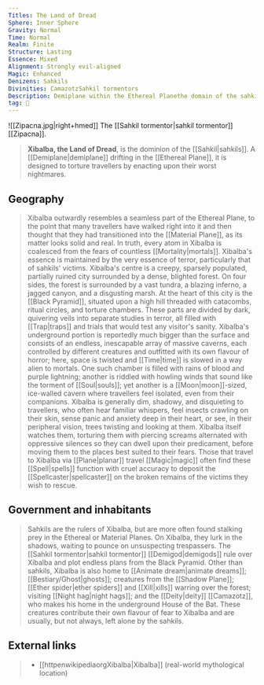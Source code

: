 ```yaml
---
Titles: The Land of Dread
Sphere: Inner Sphere
Gravity: Normal
Time: Normal
Realm: Finite
Structure: Lasting
Essence: Mixed
Alignment: Strongly evil-aligned
Magic: Enhanced
Denizens: Sahkils
Divinities: CamazotzSahkil tormentors
Description: Demiplane within the Ethereal Planethe domain of the sahkils.
tag: 🌌
---
```


![[Zipacna.jpg|right+hmed]] 
 The [[Sahkil tormentor|sahkil tormentor]] [[Zipacna]].
> **Xibalba, the Land of Dread**, is the dominion of the [[Sahkil|sahkils]]. A [[Demiplane|demiplane]] drifting in the [[Ethereal Plane]], it is designed to torture travellers by enacting upon their worst nightmares.



## Geography

> Xibalba outwardly resembles a seamless part of the Ethereal Plane, to the point that many travellers have walked right into it and then thought that they had transitioned into the [[Material Plane]], as its matter looks solid and real. In truth, every atom in Xibalba is coalesced from the fears of countless [[Mortality|mortals]]. Xibalba's essence is maintained by the very essence of terror, particularly that of sahkils' victims.
> Xibalba's centre is a creepy, sparsely populated, partially ruined city surrounded by a dense, blighted forest. On four sides, the forest is surrounded by a vast tundra, a blazing inferno, a jagged canyon, and a disgusting marsh. At the heart of this city is the [[Black Pyramid]], situated upon a high hill threaded with catacombs, ritual circles, and torture chambers. These parts are divided by dark, quivering veils into separate studies in terror, all filled with [[Trap|traps]] and trials that would test any visitor's sanity.
> Xibalba's underground portion is reportedly much bigger than the surface and consists of an endless, inescapable array of massive caverns, each controlled by different creatures and outfitted with its own flavour of horror; here, space is twisted and [[Time|time]] is slowed in a way alien to mortals. One such chamber is filled with rains of blood and purple lightning; another is riddled with howling winds that sound like the torment of [[Soul|souls]]; yet another is a [[Moon|moon]]-sized, ice-walled cavern where travellers feel isolated, even from their companions.
> Xibalba is generally dim, shadowy, and disquieting to travellers, who often hear familiar whispers, feel insects crawling on their skin, sense panic and anxiety deep in their heart, or see, in their peripheral vision, trees twisting and looking at them. Xibalba itself watches them, torturing them with piercing screams alternated with oppressive silences so they can dwell upon their predicament, before moving them to the places best suited to their fears.
> Those that travel to Xibalba via [[Plane|planar]] travel [[Magic|magic]] often find these [[Spell|spells]] function with cruel accuracy to deposit the [[Spellcaster|spellcaster]] on the broken remains of the victims they wish to rescue.


## Government and inhabitants

> Sahkils are the rulers of Xibalba, but are more often found stalking prey in the Ethereal or Material Planes. On Xibalba, they lurk in the shadows, waiting to pounce on unsuspecting trespassers. The [[Sahkil tormentor|sahkil tormentor]] [[Demigod|demigods]] rule over Xibalba and plot endless plans from the Black Pyramid.
> Other than sahkils, Xibalba is also home to [[Animate dream|animate dreams]]; [[Bestiary/Ghost|ghosts]]; creatures from the [[Shadow Plane]]; [[Ether spider|ether spiders]] and [[Xill|xills]] warring over the forest; visiting [[Night hag|night hags]]; and the [[Deity|deity]] [[Camazotz]], who makes his home in the underground House of the Bat. These creatures contribute their own flavour of fear to Xibalba and are usually, but not always, left alone by the sahkils.




## External links

> - [[httpenwikipediaorgXibalba|Xibalba]] (real-world mythological location)





